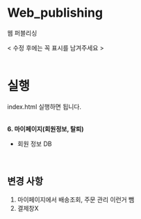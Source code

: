 # Web_publishing
웹 퍼블리싱 <br>

< 수정 후에는 꼭 표시를 남겨주세요 >
<br><br>
# 실행
index.html 실행하면 됩니다.
<br><br>



**6. 마이페이지(회원정보, 탈퇴)**
- 회원 정보 DB

<br>


## 변경 사항
1. 마이페이지에서 배송조회, 주문 관리 이런거 뺌
2. 결제창X
